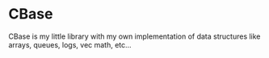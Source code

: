 # CBase
CBase is my little library with my own implementation of data structures
like arrays, queues, logs, vec math, etc...

